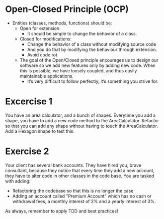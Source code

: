 # Open-Closed Principle (OCP)

* Entities (classes, methods, functions) should be:
    * Open for extension:
      * It should be simple to change the behavior of a class.
    * Closed for modifications:
      * Change the behavior of a class without modifying source code
      * And you do that by modifying the behaviour through extension.
      * Avoid code rot.
    * The goal of the Open/Closed principle encourages us to design our software so we add new features only by adding new code. When this is possible, we have loosely coupled, and thus easily maintainable applications.
      * It’s very difficult to follow perfectly, it’s something you strive for.

# Excercise 1
You have an area calculator, and a bunch of shapes. Everytime you add a shape, you have to add a new code method to the AreaCalculator. Refactor so that you can add any shape without having to touch the AreaCalculator. Add a Hexagon shape to test this.

# Exercise 2
Your client has several bank accounts. They have hired you, brave consultant, because they notice that every time they add a new account, they have to alter code in other classes in the code base.
You are tasked with adding:
* Refactoring the codebase so that this is no longer the case
* Adding an account called "Premium Account" which has no cash or withdrawal fees, a monthly interest of 2% and a yearly interest of 3%.

As always, remember to apply TDD and best practices!